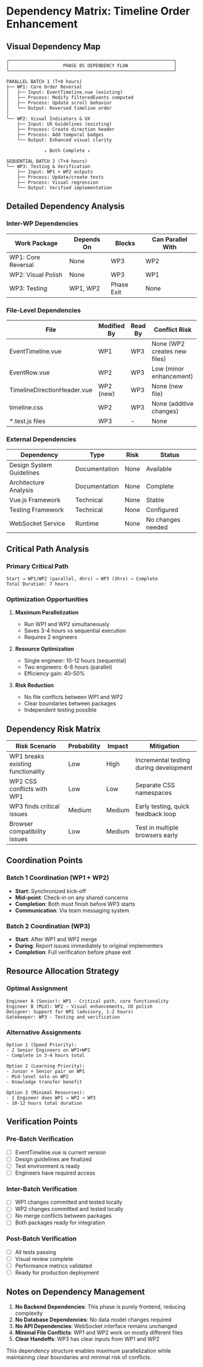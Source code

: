 # Dependency Matrix: Timeline Order Enhancement

## Visual Dependency Map

```
┌─────────────────────────────────────────────────────────────┐
│                    PHASE 05 DEPENDENCY FLOW                 │
└─────────────────────────────────────────────────────────────┘

PARALLEL BATCH 1 (T+0 hours)
├── WP1: Core Order Reversal
│   ├── Input: EventTimeline.vue (existing)
│   ├── Process: Modify filteredEvents computed
│   ├── Process: Update scroll behavior  
│   └── Output: Reversed timeline order
│
└── WP2: Visual Indicators & UX
    ├── Input: UX Guidelines (existing)
    ├── Process: Create direction header
    ├── Process: Add temporal badges
    └── Output: Enhanced visual clarity

              ↓ Both Complete ↓

SEQUENTIAL BATCH 2 (T+4 hours)
└── WP3: Testing & Verification
    ├── Input: WP1 + WP2 outputs
    ├── Process: Update/create tests
    ├── Process: Visual regression
    └── Output: Verified implementation
```

## Detailed Dependency Analysis

### Inter-WP Dependencies

| Work Package | Depends On | Blocks | Can Parallel With |
|--------------|------------|--------|-------------------|
| WP1: Core Reversal | None | WP3 | WP2 |
| WP2: Visual Polish | None | WP3 | WP1 |
| WP3: Testing | WP1, WP2 | Phase Exit | None |

### File-Level Dependencies

| File | Modified By | Read By | Conflict Risk |
|------|-------------|---------|---------------|
| EventTimeline.vue | WP1 | WP3 | None (WP2 creates new files) |
| EventRow.vue | WP2 | WP3 | Low (minor enhancement) |
| TimelineDirectionHeader.vue | WP2 (new) | WP3 | None (new file) |
| timeline.css | WP2 | WP3 | None (additive changes) |
| *.test.js files | WP3 | - | None |

### External Dependencies

| Dependency | Type | Risk | Status |
|------------|------|------|--------|
| Design System Guidelines | Documentation | None | Available |
| Architecture Analysis | Documentation | None | Complete |
| Vue.js Framework | Technical | None | Stable |
| Testing Framework | Technical | None | Configured |
| WebSocket Service | Runtime | None | No changes needed |

## Critical Path Analysis

### Primary Critical Path
```
Start → WP1/WP2 (parallel, 4hrs) → WP3 (3hrs) → Complete
Total Duration: 7 hours
```

### Optimization Opportunities

1. **Maximum Parallelization**
   - Run WP1 and WP2 simultaneously
   - Saves 3-4 hours vs sequential execution
   - Requires 2 engineers

2. **Resource Optimization**
   - Single engineer: 10-12 hours (sequential)
   - Two engineers: 6-8 hours (parallel)
   - Efficiency gain: 40-50%

3. **Risk Reduction**
   - No file conflicts between WP1 and WP2
   - Clear boundaries between packages
   - Independent testing possible

## Dependency Risk Matrix

| Risk Scenario | Probability | Impact | Mitigation |
|---------------|-------------|--------|------------|
| WP1 breaks existing functionality | Low | High | Incremental testing during development |
| WP2 CSS conflicts with WP1 | Low | Low | Separate CSS namespaces |
| WP3 finds critical issues | Medium | Medium | Early testing, quick feedback loop |
| Browser compatibility issues | Low | Medium | Test in multiple browsers early |

## Coordination Points

### Batch 1 Coordination (WP1 + WP2)
- **Start**: Synchronized kick-off
- **Mid-point**: Check-in on any shared concerns
- **Completion**: Both must finish before WP3 starts
- **Communication**: Via team messaging system

### Batch 2 Coordination (WP3)
- **Start**: After WP1 and WP2 merge
- **During**: Report issues immediately to original implementers
- **Completion**: Full verification before phase exit

## Resource Allocation Strategy

### Optimal Assignment
```
Engineer A (Senior): WP1 - Critical path, core functionality
Engineer B (Mid): WP2 - Visual enhancements, UX polish
Designer: Support for WP2 (advisory, 1-2 hours)
Gatekeeper: WP3 - Testing and verification
```

### Alternative Assignments
```
Option 1 (Speed Priority):
- 2 Senior Engineers on WP1+WP2
- Complete in 3-4 hours total

Option 2 (Learning Priority):
- Junior + Senior pair on WP1
- Mid-level solo on WP2
- Knowledge transfer benefit

Option 3 (Minimal Resources):
- 1 Engineer does WP1 → WP2 → WP3
- 10-12 hours total duration
```

## Verification Points

### Pre-Batch Verification
- [ ] EventTimeline.vue is current version
- [ ] Design guidelines are finalized
- [ ] Test environment is ready
- [ ] Engineers have required access

### Inter-Batch Verification
- [ ] WP1 changes committed and tested locally
- [ ] WP2 changes committed and tested locally
- [ ] No merge conflicts between packages
- [ ] Both packages ready for integration

### Post-Batch Verification
- [ ] All tests passing
- [ ] Visual review complete
- [ ] Performance metrics validated
- [ ] Ready for production deployment

## Notes on Dependency Management

1. **No Backend Dependencies**: This phase is purely frontend, reducing complexity
2. **No Database Dependencies**: No data model changes required
3. **No API Dependencies**: WebSocket interface remains unchanged
4. **Minimal File Conflicts**: WP1 and WP2 work on mostly different files
5. **Clear Handoffs**: WP3 has clear inputs from WP1 and WP2

This dependency structure enables maximum parallelization while maintaining clear boundaries and minimal risk of conflicts.